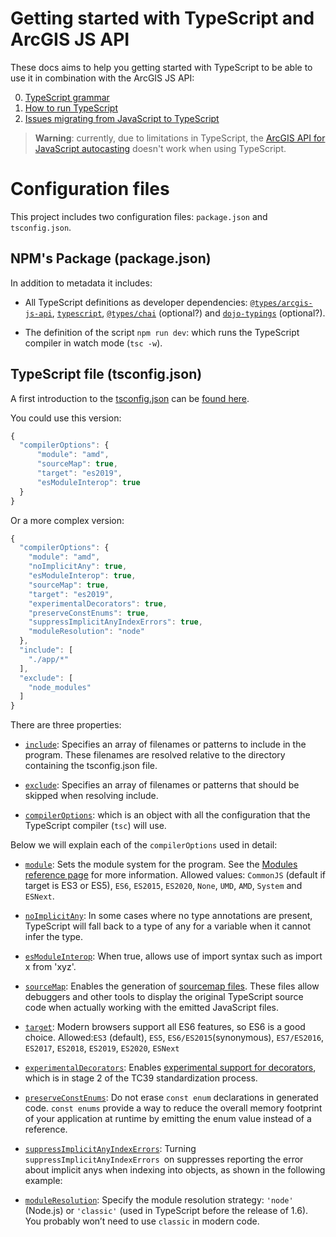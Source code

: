 # Getting started with TypeScript and ArcGIS JS API

These docs aims to help you getting started with TypeScript to be able to use it in combination with the ArcGIS JS API:

0. [TypeScript grammar](./0.ts-grammar.md)
1. [How to run TypeScript](./1.how-to-run-js.md)
2. [Issues migrating from JavaScript to TypeScript](./2.issues-migrating-to-ts.md)

> **Warning**: currently, due to limitations in TypeScript, the [ArcGIS API for JavaScript autocasting](https://developers.arcgis.com/javascript/latest/programming-patterns/#autocasting) doesn't work when using TypeScript. 

# Configuration files

This project includes two configuration files: `package.json` and `tsconfig.json`.

## NPM's Package (package.json)

In addition to metadata it includes:

* All TypeScript definitions as developer dependencies: [`@types/arcgis-js-api`](https://www.npmjs.com/package/@types/arcgis-js-api), [`typescript`](https://www.npmjs.com/package/@types/arcgis-js-api), [`@types/chai`](https://www.npmjs.com/package/@types/chai) (optional?) and [`dojo-typings`](https://www.npmjs.com/package/dojo-typings) (optional?).

* The definition of the script `npm run dev`: which runs the TypeScript compiler in watch mode (`tsc -w`).

## TypeScript file (tsconfig.json)

A first introduction to the [tsconfig.json](../tsconfig) can be [found here](https://developers.arcgis.com/javascript/latest/typescript-setup/#first-typescript-file).

You could use this version:

```js
{
  "compilerOptions": {
      "module": "amd",
      "sourceMap": true,
      "target": "es2019",
      "esModuleInterop": true
  }
}
```

Or a more complex version:

```js
{
  "compilerOptions": {
    "module": "amd",
    "noImplicitAny": true,
    "esModuleInterop": true,
    "sourceMap": true,
    "target": "es2019",
    "experimentalDecorators": true,
    "preserveConstEnums": true,
    "suppressImplicitAnyIndexErrors": true,
    "moduleResolution": "node"
  },
  "include": [
    "./app/*"
  ],
  "exclude": [
    "node_modules"
  ]
}
```

There are three properties:

* [`include`](https://www.typescriptlang.org/tsconfig#include): Specifies an array of filenames or patterns to include in the program. These filenames are resolved relative to the directory containing the tsconfig.json file.

* [`exclude`](https://www.typescriptlang.org/tsconfig#exclude): Specifies an array of filenames or patterns that should be skipped when resolving include.

* [`compilerOptions`](https://www.typescriptlang.org/tsconfig): which is an object with all the configuration that the TypeScript compiler (`tsc`) will use.

Below we will explain each of the `compilerOptions` used in detail:

* [`module`](https://www.typescriptlang.org/tsconfig#module): Sets the module system for the program. See the [Modules reference page](https://www.typescriptlang.org/docs/handbook/modules.html) for more information. Allowed values:
`CommonJS` (default if target is ES3 or ES5), `ES6`, `ES2015`, `ES2020`, `None`, `UMD`, `AMD`, `System` and `ESNext`.

* [`noImplicitAny`](https://www.typescriptlang.org/tsconfig#noImplicitAny): In some cases where no type annotations are present, TypeScript will fall back to a type of any for a variable when it cannot infer the type.

* [`esModuleInterop`](https://www.typescriptlang.org/tsconfig#module): When true, allows use of import syntax such as import x from 'xyz'.

* [`sourceMap`](https://www.typescriptlang.org/tsconfig#module): Enables the generation of [sourcemap files](https://developer.mozilla.org/docs/Tools/Debugger/How_to/Use_a_source_map). These files allow debuggers and other tools to display the original TypeScript source code when actually working with the emitted JavaScript files.

* [`target`](https://www.typescriptlang.org/tsconfig#target): Modern browsers support all ES6 features, so ES6 is a good choice. 
Allowed:`ES3` (default), `ES5`, `ES6/ES2015`(synonymous), `ES7/ES2016`, `ES2017`, `ES2018`, `ES2019`, `ES2020`, `ESNext`

* [`experimentalDecorators`](https://www.typescriptlang.org/tsconfig#experimentalDecorators): Enables [experimental support for decorators](https://github.com/tc39/proposal-decorators), which is in stage 2 of the TC39 standardization process.

* [`preserveConstEnums`](https://www.typescriptlang.org/tsconfig#preserveConstEnums): Do not erase `const enum` declarations in generated code. `const enums` provide a way to reduce the overall memory footprint of your application at runtime by emitting the enum value instead of a reference.

* [`suppressImplicitAnyIndexErrors`](https://www.typescriptlang.org/tsconfig#suppressImplicitAnyIndexErrors): Turning `suppressImplicitAnyIndexErrors `on suppresses reporting the error about implicit anys when indexing into objects, as shown in the following example:

* [`moduleResolution`](https://www.typescriptlang.org/tsconfig#moduleResolution): Specify the module resolution strategy: `'node'` (Node.js) or `'classic'` (used in TypeScript before the release of 1.6). You probably won’t need to use `classic` in modern code.



